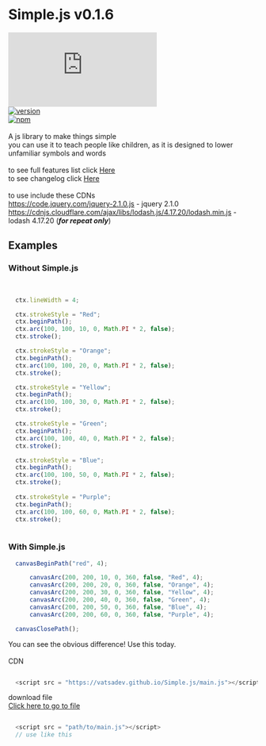 # Simple.js v0.1.6

[![GitHub license](https://img.shields.io/github/license/VatsaDev/Simple.js)](https://github.com/VatsaDev/Simple.js/blob/main/LICENSE)<br>
[![version](https://img.shields.io/badge/version-0.1.6-blue)](https://github.com/VatsaDev/Simple.js/blob/main/main.js)<br>
[![npm](https://img.shields.io/badge/npm-0.1.6-blue)](https://github.com/VatsaDev/Simple.js/blob/main/main.js)<br><br>
A js library to make things simple <br>
you can use it to teach people like children, as it is designed to lower unfamiliar symbols and words
<br>
<br>
to see full features list click [Here](features.md)<br>
to see changelog click [Here](changelog.md)<br><br>
to use include these CDNs <br>
https://code.jquery.com/jquery-2.1.0.js - jquery 2.1.0 <br>
https://cdnjs.cloudflare.com/ajax/libs/lodash.js/4.17.20/lodash.min.js - lodash 4.17.20 (***for repeat only***) <br>
## Examples 
### Without Simple.js 
<br>

```javascript
  ctx.lineWidth = 4;

  ctx.strokeStyle = "Red";
  ctx.beginPath();  
  ctx.arc(100, 100, 10, 0, Math.PI * 2, false);  
  ctx.stroke();

  ctx.strokeStyle = "Orange";
  ctx.beginPath();  
  ctx.arc(100, 100, 20, 0, Math.PI * 2, false);  
  ctx.stroke();

  ctx.strokeStyle = "Yellow";
  ctx.beginPath();  
  ctx.arc(100, 100, 30, 0, Math.PI * 2, false);  
  ctx.stroke();

  ctx.strokeStyle = "Green";
  ctx.beginPath();  
  ctx.arc(100, 100, 40, 0, Math.PI * 2, false);  
  ctx.stroke();

  ctx.strokeStyle = "Blue";
  ctx.beginPath();  
  ctx.arc(100, 100, 50, 0, Math.PI * 2, false);  
  ctx.stroke();
  
  ctx.strokeStyle = "Purple";
  ctx.beginPath();  
  ctx.arc(100, 100, 60, 0, Math.PI * 2, false);  
  ctx.stroke();
  
```
### With Simple.js
```javascript
  canvasBeginPath("red", 4);

      canvasArc(200, 200, 10, 0, 360, false, "Red", 4);
      canvasArc(200, 200, 20, 0, 360, false, "Orange", 4);
      canvasArc(200, 200, 30, 0, 360, false, "Yellow", 4);
      canvasArc(200, 200, 40, 0, 360, false, "Green", 4);
      canvasArc(200, 200, 50, 0, 360, false, "Blue", 4);
      canvasArc(200, 200, 60, 0, 360, false, "Purple", 4);

  canvasClosePath();
```
You can see the obvious difference! Use this today.
<br><br>
CDN
```javascript 

  <script src = "https://vatsadev.github.io/Simple.js/main.js"></script> 

```
download file <br>
<a href="main.js" download>Click here to go to file</a>

```javascript 

  <script src = "path/to/main.js"></script> 
  // use like this
```
